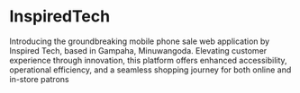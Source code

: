 # InspiredTech
Introducing the groundbreaking mobile phone sale web application by Inspired Tech, based in Gampaha, Minuwangoda. Elevating customer experience through innovation, this platform offers enhanced accessibility, operational efficiency, and a seamless shopping journey for both online and in-store patrons
